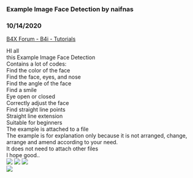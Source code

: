 ### Example Image Face Detection by naifnas
### 10/14/2020
[B4X Forum - B4i - Tutorials](https://www.b4x.com/android/forum/threads/123471/)

HI all  
this Example Image Face Detection  
Contains a lot of codes:  
Find the color of the face  
Find the face, eyes, and nose  
Find the angle of the face  
Find a smile  
Eye open or closed  
Correctly adjust the face  
Find straight line points  
Straight line extension  
Suitable for beginners  
The example is attached to a file  
The example is for explanation only because it is not arranged, change, arrange and amend according to your need.  
It does not need to attach other files  
I hope good..  
![](https://www.b4x.com/android/forum/attachments/101510) ![](https://www.b4x.com/android/forum/attachments/101511) ![](https://www.b4x.com/android/forum/attachments/101512)  
![](https://www.b4x.com/android/forum/attachments/101513)